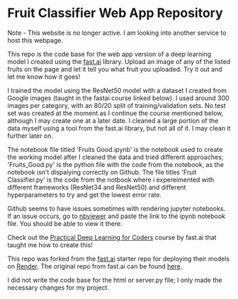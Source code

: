 # Fruit Classifier Web App Repository

Note - This website is no longer active. I am looking into another service to host this webpage.

This repo is the code base for the web app version of a deep learning model I created using the [fast.ai](https://www.fast.ai) library. Upload an image of any of the listed fruits on the page and let it tell you what fruit you uploaded. Try it out and let me know how it goes!

I trained the model using the ResNet50 model with a dataset I created from Google images (taught in the fastai course linked below). I used around 300 images per category, with an 80/20 split of training/validation sets. No test set was created at the moment as I continue the course mentioned below, although I may create one at a later date. I cleaned a large portion of the data myself using a tool from the fast.ai library, but not all of it. I may clean it further later on.

The notebook file titled 'Fruits Good.ipynb' is the notebook used to create the working model after I cleaned the data and tried different approaches; 'Fruits_Good.py' is the python file with the code from the notebook, as the notebook isn't dispalying correctly on Github. The file titles 'Fruit Classifier.py' is the code from the notbook where i expereimented with different frameworks (ResNet34 and ResNet50) and different hyperparameters to try and get the lowest error rate.

Github seems to have issues sometimes with rendering jupyter notebooks. If an issue occurs, go to [nbviewer](https://nbviewer.jupyter.org/) and paste the link to the ipynb notebook file. You should be able to view it there.

Check out the [Practical Deep Learning for Coders](https://course.fast.ai/) course by fast.ai that taught me how to create this!

This repo was forked from the [fast.ai](https://www.fast.ai) starter repo for deploying their models on [Render](https://render.com). The original repo from fast.ai can be found [here](https://github.com/render-examples/fastai-v3).

I did not write the code base for the html or server.py file; I only made the necessary changes for my project.
